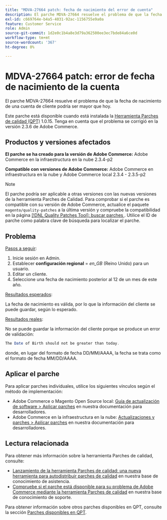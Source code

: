 ```yaml
---
title: "MDVA-27664 patch: fecha de nacimiento del error de cuenta"
description: El parche MDVA-27664 resuelve el problema de que la fecha de nacimiento de una cuenta de cliente podría ser mayor que hoy.
exl-id: c669764e-b4a5-4031-92ac-1156755e9a0a
feature: Customer Service
role: Admin
source-git-commit: 1d2e0c1b4a8e3d79a362500ee3ec7bde84a6ce0d
workflow-type: tm+mt
source-wordcount: '367'
ht-degree: 0%

---
```


# MDVA-27664 patch: error de fecha de nacimiento de la cuenta

El parche MDVA-27664 resuelve el problema de que la fecha de nacimiento de una cuenta de cliente podría ser mayor que hoy.

Este parche está disponible cuando está instalada la [Herramienta Parches de calidad (QPT)](https://devdocs.magento.com/guides/v2.4/comp-mgr/patching.html#mqp) 1.0.15. Tenga en cuenta que el problema se corrigió en la versión 2.3.6 de Adobe Commerce.

## Productos y versiones afectados

**El parche se ha creado para la versión de Adobe Commerce:** Adobe Commerce en la infraestructura en la nube 2.3.4-p2

**Compatible con versiones de Adobe Commerce:** Adobe Commerce en infraestructura en la nube y Adobe Commerce local 2.3.4 - 2.3.5-p2

>[!NOTE]
>
>El parche podría ser aplicable a otras versiones con las nuevas versiones de la herramienta Parches de Calidad. Para comprobar si el parche es compatible con su versión de Adobe Commerce, actualice el paquete `magento/quality-patches` a la última versión y compruebe la compatibilidad en la página [[!DNL Quality Patches Tool]: buscar parches ](https://devdocs.magento.com/quality-patches/tool.html#patch-grid). Utilice el ID de parche como palabra clave de búsqueda para localizar el parche.

## Problema

<u>Pasos a seguir</u>:

1. Inicie sesión en Admin.
1. Establecer **configuración regional** = *en\_GB* (Reino Unido) para un usuario.
1. Editar un cliente.
1. Seleccione una fecha de nacimiento posterior al 12 de un mes de este año.

<u>Resultados esperados</u>:

La fecha de nacimiento es válida, por lo que la información del cliente se puede guardar, según lo esperado.

<u>Resultados reales</u>:

No se puede guardar la información del cliente porque se produce un error de validación:

```php
The Date of Birth should not be greater than today.
```

donde, en lugar del formato de fecha DD/MM/AAAA, la fecha se trata como el formato de fecha MM/DD/AAAA.

## Aplicar el parche

Para aplicar parches individuales, utilice los siguientes vínculos según el método de implementación:

* Adobe Commerce o Magento Open Source local: [Guía de actualización de software > Aplicar parches](https://devdocs.magento.com/guides/v2.4/comp-mgr/patching/mqp.html) en nuestra documentación para desarrolladores.
* Adobe Commerce en la infraestructura en la nube: [Actualizaciones y parches > Aplicar parches](https://devdocs.magento.com/cloud/project/project-patch.html) en nuestra documentación para desarrolladores.

## Lectura relacionada

Para obtener más información sobre la herramienta Parches de calidad, consulte:

* [Lanzamiento de la herramienta Parches de calidad: una nueva herramienta para autodistribuir parches de calidad](/help/announcements/adobe-commerce-announcements/magento-quality-patches-released-new-tool-to-self-serve-quality-patches.md) en nuestra base de conocimiento de asistencia.
* [Compruebe si el parche está disponible para su problema de Adobe Commerce mediante la herramienta Parches de calidad](/help/support-tools/patches-available-in-qpt-tool/check-patch-for-magento-issue-with-magento-quality-patches.md) en nuestra base de conocimiento de soporte.

Para obtener información sobre otros parches disponibles en QPT, consulte la sección [Parches disponibles en QPT](https://support.magento.com/hc/en-us/sections/360010506631-Patches-available-in-MQP-tool-).
